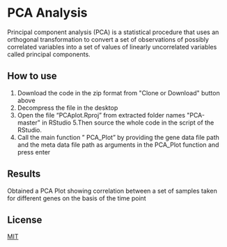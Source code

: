 # PCA Analysis

Principal component analysis (PCA) is a statistical procedure that uses an orthogonal transformation to convert a set of observations of possibly correlated variables into a set of values of linearly uncorrelated variables called principal components.

## How to use

1. Download the code in the zip format from "Clone or Download" button above
2. Decompress the file in the desktop
4. Open the file “PCAplot.Rproj” from extracted folder names "PCA-master" in RStudio
5.Then source the whole code in the script of the RStudio.
6. Call the main function ” PCA_Plot” by providing the gene data file path and the meta data file path as arguments in the PCA_Plot function and press enter

## Results

Obtained a PCA Plot showing correlation between a set of samples taken for different genes on the basis of the time point

## License

[MIT](https://github.com/Abhishekdohare/PCA/blob/master/LICENSE.md)